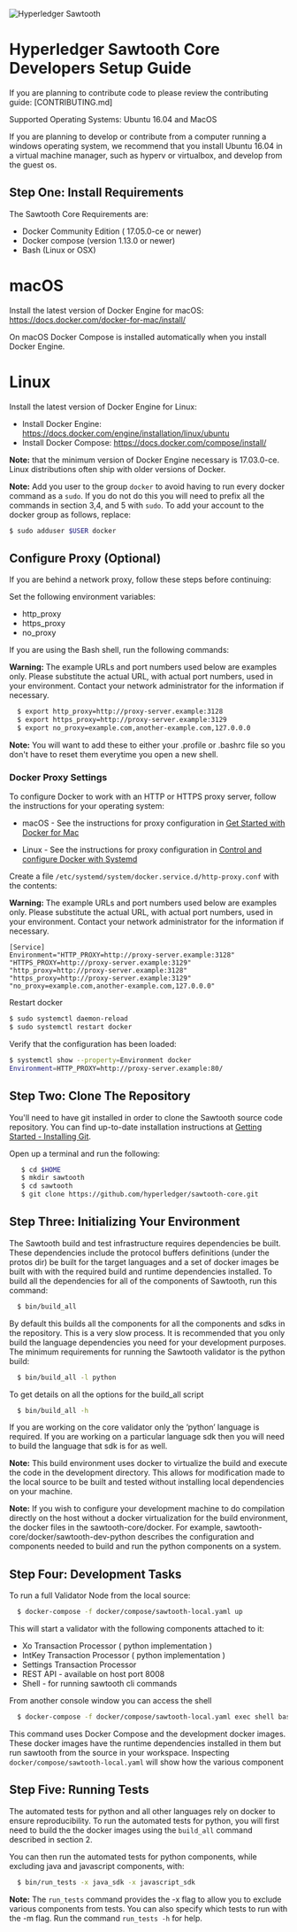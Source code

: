 
![Hyperledger Sawtooth](images/sawtooth_logo_light_blue-small.png)

Hyperledger Sawtooth Core Developers Setup Guide
=============
If you are planning to contribute code to please review the contributing guide: [CONTRIBUTING.md]

Supported Operating Systems: Ubuntu 16.04 and MacOS

If you are planning to develop or contribute from a computer running a windows
operating system, we recommend that you install Ubuntu 16.04 in a virtual
machine manager, such as hyperv or virtualbox, and develop from the guest os.

Step One: Install Requirements
-------------
The Sawtooth Core Requirements are:
- Docker Community Edition ( 17.05.0-ce or newer)
- Docker compose (version 1.13.0 or newer)
- Bash (Linux or OSX)

macOS
=============

Install the latest version of Docker Engine for macOS:
https://docs.docker.com/docker-for-mac/install/

On macOS Docker Compose is installed automatically when you
install Docker Engine.

Linux
=============

Install the latest version of Docker Engine for Linux:

- Install Docker Engine: https://docs.docker.com/engine/installation/linux/ubuntu
- Install Docker Compose: https://docs.docker.com/compose/install/

**Note:** that the minimum version of Docker Engine necessary is 17.03.0-ce.
  Linux distributions often ship with older versions of Docker.

**Note:** Add you user to the group `docker` to avoid having to run every
docker command as a `sudo`. If you do not do this you will need to prefix all
the commands in section 3,4, and 5 with `sudo`. To add your account to the
docker group as follows, replace:
```bash
$ sudo adduser $USER docker
```

Configure Proxy (Optional)
-------------

If you are behind a network proxy, follow these steps before continuing:

Set the following environment variables:
  - http_proxy
  - https_proxy
  - no_proxy

If you are using the Bash shell, run the following commands:

**Warning:** The example URLs and port numbers used below are examples only.
Please substitute the actual URL, with actual port numbers, used in your
environment. Contact your network administrator for the information if
necessary.

```bash
  $ export http_proxy=http://proxy-server.example:3128
  $ export https_proxy=http://proxy-server.example:3129
  $ export no_proxy=example.com,another-example.com,127.0.0.0
```

**Note:** You will want to add these to either your .profile or .bashrc file
so you don't have to reset them everytime you open a new shell.

### Docker Proxy Settings

To configure Docker to work with an HTTP or HTTPS proxy server, follow the
instructions for your operating system:

* macOS - See the instructions for proxy configuration in
[Get Started with Docker for Mac](https://docs.docker.com/docker-for-mac/)

* Linux - See the instructions for proxy configuration in
[Control and configure Docker with Systemd](https://docs.docker.com/engine/admin/systemd/#httphttps-proxy)

Create a file `/etc/systemd/system/docker.service.d/http-proxy.conf` with the
contents:

**Warning:** The example URLs and port numbers used below are examples only.
Please substitute the actual URL, with actual port numbers, used in your
environment. Contact your network administrator for the information if
necessary.

```text
[Service]
Environment="HTTP_PROXY=http://proxy-server.example:3128" "HTTPS_PROXY=http://proxy-server.example:3129" "http_proxy=http://proxy-server.example:3128" "https_proxy=http://proxy-server.example:3129" "no_proxy=example.com,another-example.com,127.0.0.0"
```

Restart docker
```bash
$ sudo systemctl daemon-reload
$ sudo systemctl restart docker
```

Verify that the configuration has been loaded:
```bash
$ systemctl show --property=Environment docker
Environment=HTTP_PROXY=http://proxy-server.example:80/
```

Step Two: Clone The Repository
-------------

You'll need to have git installed in order to clone the Sawtooth source
code repository. You can find up-to-date installation instructions
at [Getting Started - Installing Git](https://git-scm.com/book/en/v2/Getting-Started-Installing-Git).

Open up a terminal and run the following:

```bash
   $ cd $HOME
   $ mkdir sawtooth
   $ cd sawtooth
   $ git clone https://github.com/hyperledger/sawtooth-core.git
```

Step Three: Initializing Your Environment
-------------

The Sawtooth build and test infrastructure requires dependencies be built.
These dependencies include the protocol buffers definitions (under the protos
dir) be built for the target languages and a set of docker images be built with
with  the required build and runtime dependencies installed.  To build all the
dependencies for all of the components of Sawtooth, run this command:

```bash
  $ bin/build_all
```

By default this builds all the components for all the components and sdks in
the repository. This is a very slow process. It is recommended that you only
build the language dependencies you need for your development purposes. The
minimum requirements for running the Sawtooth validator is the python build:

```bash
  $ bin/build_all -l python
```

To get details on all the options for the build_all script

```bash
  $ bin/build_all -h
```

If you are working on the core validator only the ‘python’ language is
required. If you are working on a particular language sdk then you will need to
build the language that sdk is for as well.

**Note:** This build environment uses docker to virtualize the build and
execute the code in the development directory. This allows for modification
made to the local source to be built and tested without installing local
dependencies on your machine.

**Note:**  If you wish to configure your development machine to do compilation
directly on the host without a docker virtualization for the build
environment, the docker files in the sawtooth-core/docker. For example,
sawtooth-core/docker/sawtooth-dev-python describes the configuration and
components needed to build and run the python components on a system.

Step Four: Development Tasks
-------------

To run a full Validator Node from the local source:

```bash
  $ docker-compose -f docker/compose/sawtooth-local.yaml up
```

This will start a validator with the following components attached to it:
  - Xo Transaction Processor ( python implementation )
  - IntKey Transaction Processor ( python implementation )
  - Settings Transaction Processor
  - REST API - available on host port 8008
  - Shell - for running sawtooth cli commands

From another console window you can access the shell
```bash
  $ docker-compose -f docker/compose/sawtooth-local.yaml exec shell bash
```

This command uses Docker Compose and the development docker images. These
docker images have the runtime dependencies installed in them but run sawtooth
from the source in your workspace. Inspecting
`docker/compose/sawtooth-local.yaml` will show how the various component

Step Five: Running Tests
-------------

The automated tests for python and all other languages rely on docker to
ensure reproducibility. To run the automated tests for python, you will first
need to build the the docker images using the `build_all` command described in
section 2.

You can then run the automated tests for python components, while excluding
java and javascript components,
with:

```bash
  $ bin/run_tests -x java_sdk -x javascript_sdk
```

**Note:** The `run_tests` command provides the -x flag to allow you to exclude
various components from tests. You can also specify which tests to run
with the -m flag. Run the command `run_tests -h` for help.
